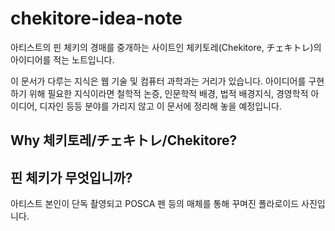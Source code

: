 # chekitore-idea-note
아티스트의 핀 체키의 경매를 중개하는 사이트인 체키토레(Chekitore, チェキトレ)의 아이디어를 적는 노트입니다.

이 문서가 다루는 지식은 웹 기술 및 컴퓨터 과학과는 거리가 있습니다. 아이디어를 구현하기 위해 필요한 지식이라면 철학적 논증, 인문학적 배경, 법적 배경지식, 경영학적 아이디어, 디자인 등등 분야를 가리지 않고 이 문서에 정리해 놓을 예정입니다.


## Why 체키토레/チェキトレ/Chekitore?


## 핀 체키가 무엇입니까?
아티스트 본인이 단독 촬영되고 POSCA 펜 등의 매체를 통해 꾸며진 폴라로이드 사진입니다.
